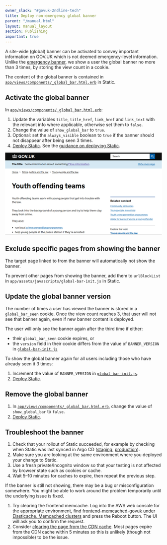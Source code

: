 ```yaml
---
owner_slack: "#govuk-2ndline-tech"
title: Deploy non-emergency global banner
parent: "/manual.html"
layout: manual_layout
section: Publishing
important: true
---
```


A site-wide (global) banner can be activated to convey important information on
GOV.UK which is not deemed emergency-level information. Unlike the [emergency
banner](/manual/emergency-publishing.html), we show a user the global banner no
more than 3 times, by storing the view count in a cookie.

The content of the global banner is contained in
[`app/views/components/_global_bar.html.erb`] in Static.

## Activate the global banner

In [`app/views/components/_global_bar.html.erb`]:

1. Update the variables `title`, `title_href`, `link_href` and `link_text` with
   the relevant info where applicable, otherwise set them to `false`.
1. Change the value of `show_global_bar` to `true`.
1. Optional: set the `always_visible` boolean to `true` if the banner should
   not disappear after being seen 3 times.
1. [Deploy Static]. See the [guidance on deploying Static](/manual/deploy-static.html).

![screenshot](images/global_banner.png)

## Exclude specific pages from showing the banner

The target page linked to from the banner will automatically not show the banner.

To prevent other pages from showing the banner, add them to `urlBlockList` in
`app/assets/javascripts/global-bar-init.js` in Static.

## Update the global banner version

The number of times a user has viewed the banner is stored in a
`global_bar_seen` cookie. Once the view count reaches 3, that user will not see
that banner again, even if new banner content is deployed.

The user will only see the banner again after the third time if either:

- their `global_bar_seen` cookie expires, or
- the `version` field in their cookie differs from the value of
  `BANNER_VERSION` in [`global-bar-init.js`]

To show the global banner again for all users including those who have already
seen it 3 times:

1. Increment the value of `BANNER_VERSION` in [`global-bar-init.js`].
1. [Deploy Static].

## Remove the global banner

1. In [`app/views/components/_global_bar.html.erb`], change the value of
   `show_global_bar` to `false`.
2. [Deploy Static].

## Troubleshoot the banner

1. Check that your rollout of Static succeeded, for example by checking when
   Static was last synced in Argo CD
   ([staging](https://argo.eks.staging.govuk.digital/applications/cluster-services/static),
   [production](https://argo.eks.production.govuk.digital/applications/cluster-services/static)).
1. Make sure you are looking at the same environment where you deployed your
   change to Static.
1. Use a fresh private/Incognito window so that your testing is not affected by
   browser state such as cookies or cache.
1. Wait 5–10 minutes for caches to expire, then repeat the previous step.

If the banner is still not showing, there may be a bug or misconfiguration
somewhere. You might be able to work around the problem temporarily until
the underlying issue is fixed.

1. Try clearing the frontend memcache. Log into the AWS web console for the
   appropriate environment, find [frontend-memcached-govuk under Elasticache,
   Memcached
   clusters](https://eu-west-1.console.aws.amazon.com/elasticache/home?region=eu-west-1#/memcached/frontend-memcached-govuk)
   and press the Reboot button. The UI will ask you to confirm the request.
1. Consider [clearing the page from the CDN
   cache](https://docs.publishing.service.gov.uk/manual/purge-cache). Most
   pages expire from the CDN cache within 5 minutes so this is unlikely (though
   not impossible) to be the issue.

[`app/views/components/_global_bar.html.erb`]: https://github.com/alphagov/static/blob/main/app/views/components/_global_bar.html.erb
[`global-bar-init.js`]: https://github.com/alphagov/static/blob/main/app/assets/javascripts/global-bar-init.js
[Deploy Static]: https://github.com/alphagov/static/actions/workflows/deploy.yml
